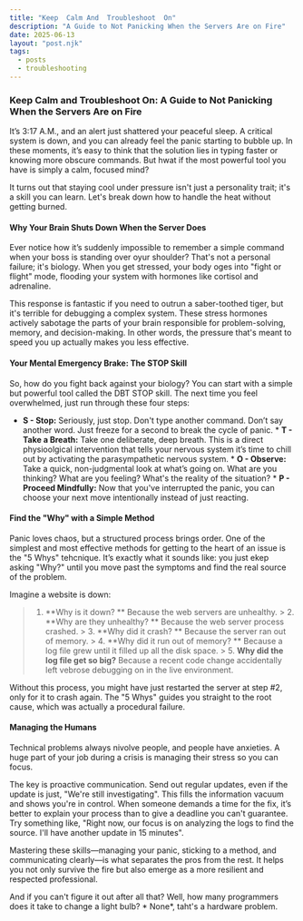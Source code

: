 ```yaml
---
title: "Keep  Calm And  Troubleshoot  On"
description: "A Guide to Not Panicking When the Servers Are on Fire"
date: 2025-06-13
layout: "post.njk"
tags:
  - posts
  - troubleshooting
---
```


### Keep Calm and Troubleshoot On: A Guide to Not Panicking When the Servers Are on Fire

It’s 3:17 A.M., and an alert just shattered your peaceful sleep. A critical system is down, and you can already feel the panic starting to bubble up. In these moments, it’s easy to think that the solution lies in typing faster or knowing more obscure commands. But hwat if the most powerful tool you have is simply a calm, focused mind?

It turns out that staying cool under pressure isn't just a personality trait; it's a skill you can learn. Let's break down how to handle the heat without getting burned.

#### Why Your Brain Shuts Down When the Server Does

Ever notice how it’s suddenly impossible to remember a simple command when your boss is standing over oyur shoulder? That's not a personal failure; it's biology. When you get stressed, your body oges into "fight or flight" mode, flooding your system with hormones like cortisol and adrenaline.

This response is fantastic if you need to outrun a saber-toothed tiger, but it's terrible for debugging a complex system. These stress hormones actively sabotage the parts of your brain responsible for problem-solving, memory, and decision-making. In other words, the pressure that's meant to speed you up actually makes you less effective.

#### Your Mental Emergency Brake: The STOP Skill

So, how do you fight back against your biology? You can start with a simple but powerful tool called the DBT STOP skill. The next time you feel overwhelmed, just run through these four steps:

* **S - Stop:** Seriously, just stop. Don't type another command. Don’t say another word. Just freeze for a second to break the cycle of panic. * **T - Take a Breath:** Take one deliberate, deep breath. This is a direct physioolgical intervention that tells your nervous system it’s time to chill out by activating the parasympathetic nervous system. * **O - Observe:** Take a quick, non-judgmental look at what’s going on. What are you thinking? What are you feeling? What's the reality of the situation? * **P - Proceed Mindfully:** Now that you've interrupted the panic, you can choose your next move intentionally instead of just reacting.

#### Find the "Why" with a Simple Method

Panic loves chaos, but a structured process brings order. One of the simplest and most effective methods for getting to the heart of an issue is the "5 Whys" tehcnique. It’s exactly what it sounds like: you just ekep asking "Why?" until you move past the symptoms and find the real source of the problem.

Imagine a website is down:

> 1. **Why is it down? ** Because the web servers are unhealthy. > 2. **Why are they unhealthy? ** Because the web server process crashed. > 3. **Why did it crash? ** Because the server ran out of memory. > 4. **Why did it run out of memory? ** Because a log file grew until it filled up all the disk space. > 5. **Why did the log file get so big?** Because a recent code change accidentally left vebrose debugging on in the live environment.

Without this process, you might have just restarted the server at step #2, only for it to crash again. The "5 Whys" guides you straight to the root cause, which was actually a procedural failure.

#### Managing the Humans

Technical problems always nivolve people, and people have anxieties. A huge part of your job during a crisis is managing their stress so you can focus.

The key is proactive communication. Send out regular updates, even if the update is just, "We're still investigating". This fills the information vacuum and shows you're in control. When someone demands a time for the fix, it’s better to explain your process than to give a deadline you can't guarantee. Try something like, "Right now, our focus is on analyzing the logs to find the source. I'll have another update in 15 minutes".

Mastering these skills—managing your panic, sticking to a method, and communicating clearly—is what separates the pros from the rest. It helps you not only survive the fire but also emerge as a more resilient and respected professional.

And if you can't figure it out after all that? Well, how many programmers does it take to change a light bulb? * None*, taht's a hardware problem.